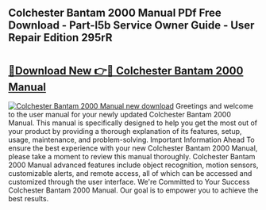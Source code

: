 ## Colchester Bantam 2000 Manual PDf Free Download - Part-l5b Service Owner Guide - User Repair Edition 295rR

# <h2><a href="http://cf15616.oget.top/?id=Colchester+Bantam+2000+Manual">🔗Download New 👉🔴 Colchester Bantam 2000 Manual</a></h2>

[![Colchester Bantam 2000 Manual new download](https://i.imgur.com/5g1atiW.png)](http://cf15616.oget.top/?id=Colchester+Bantam+2000+Manual)
Greetings and welcome to the user manual for your newly updated Colchester Bantam 2000 Manual. This manual is specifically designed to help you get the most out of your product by providing a thorough explanation of its features, setup, usage, maintenance, and problem-solving. Important Information Ahead To ensure the best experience with your new Colchester Bantam 2000 Manual, please take a moment to review this manual thoroughly. Colchester Bantam 2000 Manual advanced features include object recognition, motion sensors, customizable alerts, and remote access, all of which can be accessed and customized through the user interface. We're Committed to Your Success Colchester Bantam 2000 Manual. Our goal is to empower you to achieve the best results.
